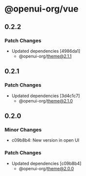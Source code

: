# @openui-org/vue

## 0.2.2

### Patch Changes

- Updated dependencies [4986da1]
  - @openui-org/theme@2.1.1

## 0.2.1

### Patch Changes

- Updated dependencies [3d4c1c7]
  - @openui-org/theme@2.1.0

## 0.2.0

### Minor Changes

- c09b8b4: New version in open UI

### Patch Changes

- Updated dependencies [c09b8b4]
  - @openui-org/theme@2.0.0
